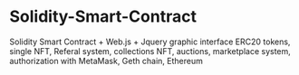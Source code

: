 # Solidity-Smart-Contract
Solidity Smart Contract + Web.js + Jquery graphic interface
ERC20 tokens, single NFT, Referal system, collections NFT, auctions, marketplace system, authorization with MetaMask, Geth chain, Ethereum
